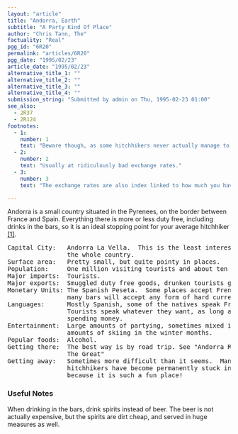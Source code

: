 ```yaml
---
layout: "article"
title: "Andorra, Earth"
subtitle: "A Party Kind Of Place"
author: "Chris Tann, The"
factuality: "Real"
pgg_id: "6R20"
permalink: "articles/6R20"
pgg_date: "1995/02/23"
article_date: "1995/02/23"
alternative_title_1: ""
alternative_title_2: ""
alternative_title_3: ""
alternative_title_4: ""
submission_string: "Submitted by admin on Thu, 1995-02-23 01:00"
see_also:
  - 2R37
  - 2R124
footnotes: 
  - 1:
    number: 1
    text: "Beware though, as some hitchhikers never actually manage to escape."
  - 2:
    number: 2
    text: "Usually at ridiculously bad exchange rates."
  - 3:
    number: 3
    text: "The exchange rates are also index linked to how much you have had to drink."

---
```

<div>
<p>Andorra is a small country situated in the Pyrenees, on the border between France and Spain. Everything there is more or less duty free, including drinks in the bars, so it is an ideal stopping point for your average hitchhiker <a href="#footnote-body.1" name="footnote-link.1" class="footnote-link">[1]</a>.</p>
<pre>
Capital City:   Andorra La Vella.  This is the least interesting place in
                the whole country.
Surface area:   Pretty small, but quite pointy in places.
Population:     One million visiting tourists and about ten native Andorrans.
Major imports:  Tourists.
Major exports:  Smuggled duty free goods, drunken tourists going home.
Monetary Units: The Spanish Peseta.  Some places accept French Francs, and
                many bars will accept any form of hard currency <a href="#footnote-body.2" name="footnote-link.2" class="footnote-link">[2]</a>.
Languages:      Mostly Spanish, some of the natives speak French.  The
                Tourists speak whatever they want, as long as they keep
                spending money.
Entertainment:  Large amounts of partying, sometimes mixed in with small
                amounts of skiing in the winter months.
Popular foods:  Alcohol.
Getting there:  The best way is by road trip. See "Andorra Road Trip,
                The Great"
Getting away:   Sometimes more difficult than it seems.  Many
                hitchhikers have become permanently stuck in Andorra,
                because it is such a fun place!
</pre>
<h3>Useful Notes</h3>
<p>When drinking in the bars, drink spirits instead of beer. The beer is not actually expensive, but the spirits are dirt cheap, and served in huge measures as well.</p>
</div>

